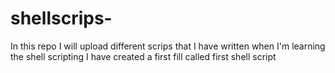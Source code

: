 # shellscrips-
In this repo I will upload different scrips that I have written when I'm learning the shell scripting 
I have created a first fill called first shell script
